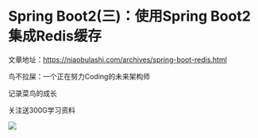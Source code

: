 # Spring Boot2(三)：使用Spring Boot2集成Redis缓存

文章地址：https://niaobulashi.com/archives/spring-boot-redis.html

鸟不拉屎：一个正在努力Coding的未来架构师

记录菜鸟的成长

关注送300G学习资料

![](https://user-gold-cdn.xitu.io/2019/6/30/16ba8b651769067e?w=258&h=258&f=jpeg&s=28925)
